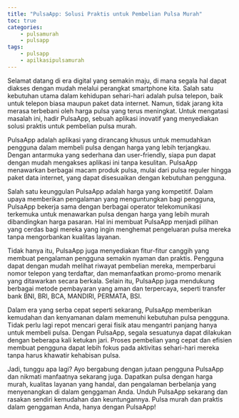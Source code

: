 ```yaml
---
title: "PulsaApp: Solusi Praktis untuk Pembelian Pulsa Murah"
toc: true
categories:
    - pulsamurah
    - pulsapp
tags:
    - pulsapp
    - apilkasipulsamurah
---
```


Selamat datang di era digital yang semakin maju, di mana segala hal dapat diakses dengan mudah melalui perangkat smartphone kita. Salah satu kebutuhan utama dalam kehidupan sehari-hari adalah pulsa telepon, baik untuk telepon biasa maupun paket data internet. Namun, tidak jarang kita merasa terbebani oleh harga pulsa yang terus meningkat. Untuk mengatasi masalah ini, hadir PulsaApp, sebuah aplikasi inovatif yang menyediakan solusi praktis untuk pembelian pulsa murah.

PulsaApp adalah aplikasi yang dirancang khusus untuk memudahkan pengguna dalam membeli pulsa dengan harga yang lebih terjangkau. Dengan antarmuka yang sederhana dan user-friendly, siapa pun dapat dengan mudah mengakses aplikasi ini tanpa kesulitan. PulsaApp menawarkan berbagai macam produk pulsa, mulai dari pulsa reguler hingga paket data internet, yang dapat disesuaikan dengan kebutuhan pengguna.

Salah satu keunggulan PulsaApp adalah harga yang kompetitif. Dalam upaya memberikan pengalaman yang menguntungkan bagi pengguna, PulsaApp bekerja sama dengan berbagai operator telekomunikasi terkemuka untuk menawarkan pulsa dengan harga yang lebih murah dibandingkan harga pasaran. Hal ini membuat PulsaApp menjadi pilihan yang cerdas bagi mereka yang ingin menghemat pengeluaran pulsa mereka tanpa mengorbankan kualitas layanan.

Tidak hanya itu, PulsaApp juga menyediakan fitur-fitur canggih yang membuat pengalaman pengguna semakin nyaman dan praktis. Pengguna dapat dengan mudah melihat riwayat pembelian mereka, memperbarui nomor telepon yang terdaftar, dan memanfaatkan promo-promo menarik yang ditawarkan secara berkala. Selain itu, PulsaApp juga mendukung berbagai metode pembayaran yang aman dan terpercaya, seperti transfer bank BNI, BRI, BCA, MANDIRI, PERMATA, BSI.

Dalam era yang serba cepat seperti sekarang, PulsaApp memberikan kemudahan dan kenyamanan dalam memenuhi kebutuhan pulsa pengguna. Tidak perlu lagi repot mencari gerai fisik atau mengantri panjang hanya untuk membeli pulsa. Dengan PulsaApp, segala sesuatunya dapat dilakukan dengan beberapa kali ketukan jari. Proses pembelian yang cepat dan efisien membuat pengguna dapat lebih fokus pada aktivitas sehari-hari mereka tanpa harus khawatir kehabisan pulsa.

Jadi, tunggu apa lagi? Ayo bergabung dengan jutaan pengguna PulsaApp dan nikmati manfaatnya sekarang juga. Dapatkan pulsa dengan harga murah, kualitas layanan yang handal, dan pengalaman berbelanja yang menyenangkan di dalam genggaman Anda. Unduh PulsaApp sekarang dan rasakan sendiri kemudahan dan keuntungannya. Pulsa murah dan praktis dalam genggaman Anda, hanya dengan PulsaApp!